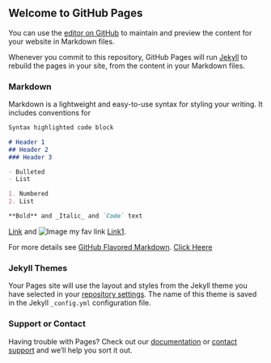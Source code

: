 ## Welcome to GitHub Pages

You can use the [editor on GitHub](https://github.com/lnarasimhan83/SystemDesign/edit/gh-pages/index.md) to maintain and preview the content for your website in Markdown files.

Whenever you commit to this repository, GitHub Pages will run [Jekyll](https://jekyllrb.com/) to rebuild the pages in your site, from the content in your Markdown files.

### Markdown

Markdown is a lightweight and easy-to-use syntax for styling your writing. It includes conventions for

```markdown
Syntax highlighted code block

# Header 1
## Header 2
### Header 3

- Bulleted
- List

1. Numbered
2. List

**Bold** and _Italic_ and `Code` text
```
[Link](url) and ![Image](src)
my fav link [Link1](https://github.com/l-narasimhan/SystemDesign/blob/gh-pages/Twitter-POST-API.md).


For more details see [GitHub Flavored Markdown](https://guides.github.com/features/mastering-markdown/).
[Click Heere](https://lnarasimhan83.github.io/SystemDesign/Twitter-POST-API.html)


### Jekyll Themes

Your Pages site will use the layout and styles from the Jekyll theme you have selected in your [repository settings](https://github.com/lnarasimhan83/SystemDesign/settings/pages). The name of this theme is saved in the Jekyll `_config.yml` configuration file.

### Support or Contact

Having trouble with Pages? Check out our [documentation](https://docs.github.com/categories/github-pages-basics/) or [contact support](https://support.github.com/contact) and we’ll help you sort it out.
